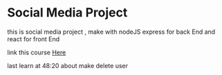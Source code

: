 # Social Media Project

this is social media project , make with nodeJS express for back End and react for front End


link this course [Here]([https://link](https://www.youtube.com/watch?v=ldGl6L4Vktk&list=PLj-4DlPRT48lXaz5YLvbLC38m25W9Kmqy&index=1&t=1481s&ab_channel=LamaDev))

last learn at 48:20 about make delete user